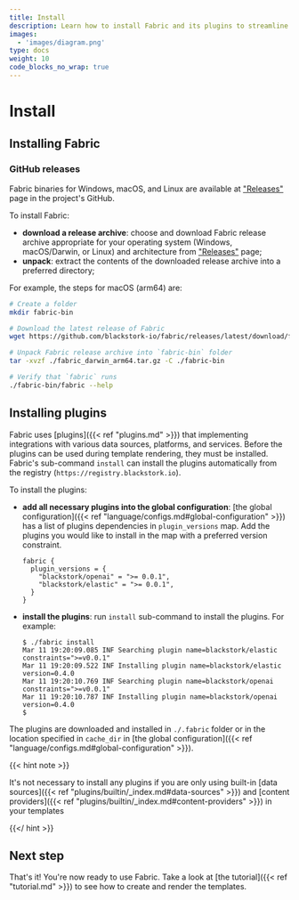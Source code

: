 ```yaml
---
title: Install
description: Learn how to install Fabric and its plugins to streamline your templating workflow. Fabric binaries for Windows, macOS, and Linux are available at the project's GitHub releases page. Simply download the appropriate release archive for your operating system, unpack it, and you're ready to go.
images:
  - 'images/diagram.png'
type: docs
weight: 10
code_blocks_no_wrap: true
---
```


# Install

## Installing Fabric

### GitHub releases

Fabric binaries for Windows, macOS, and Linux are available at ["Releases"](https://github.com/blackstork-io/fabric/releases) page in the project's GitHub.

To install Fabric:

- **download a release archive**: choose and download Fabric release archive appropriate for your operating system (Windows, macOS/Darwin, or Linux) and architecture from ["Releases"](https://github.com/blackstork-io/fabric/releases) page;
- **unpack**: extract the contents of the downloaded release archive into a preferred directory;

For example, the steps for macOS (arm64) are:

```bash
# Create a folder
mkdir fabric-bin

# Download the latest release of Fabric
wget https://github.com/blackstork-io/fabric/releases/latest/download/fabric_darwin_arm64.tar.gz -O ./fabric_darwin_arm64.tar.gz

# Unpack Fabric release archive into `fabric-bin` folder
tar -xvzf ./fabric_darwin_arm64.tar.gz -C ./fabric-bin

# Verify that `fabric` runs
./fabric-bin/fabric --help
```

## Installing plugins

Fabric uses [plugins]({{< ref "plugins.md" >}}) that implementing integrations with various data sources, platforms, and services. Before the plugins can be used during template rendering, they must be installed. Fabric's sub-command `install` can install the plugins automatically from the registry (`https://registry.blackstork.io`).

To install the plugins:

- **add all necessary plugins into the global configuration**: [the global configuration]({{< ref "language/configs.md#global-configuration" >}}) has a list of plugins dependencies in `plugin_versions` map. Add the plugins you would like to install in the map with a preferred version constraint.

  ```hcl
  fabric {
    plugin_versions = {
      "blackstork/openai" = ">= 0.0.1",
      "blackstork/elastic" = ">= 0.0.1",
    }
  }
  ```

- **install the plugins**: run `install` sub-command to install the plugins. For example:

  ```text
  $ ./fabric install
  Mar 11 19:20:09.085 INF Searching plugin name=blackstork/elastic constraints=">=v0.0.1"
  Mar 11 19:20:09.522 INF Installing plugin name=blackstork/elastic version=0.4.0
  Mar 11 19:20:10.769 INF Searching plugin name=blackstork/openai constraints=">=v0.0.1"
  Mar 11 19:20:10.787 INF Installing plugin name=blackstork/openai version=0.4.0
  $
  ```

The plugins are downloaded and installed in `./.fabric` folder or in the location specified in `cache_dir` in [the global configuration]({{< ref "language/configs.md#global-configuration" >}}).

{{< hint note >}}

It's not necessary to install any plugins if you are only using built-in [data sources]({{< ref "plugins/builtin/_index.md#data-sources" >}}) and [content providers]({{< ref "plugins/builtin/_index.md#content-providers" >}}) in your templates

{{</ hint >}}

## Next step

That's it! You're now ready to use Fabric. Take a look at [the tutorial]({{< ref "tutorial.md" >}}) to see how to create and render the templates.
